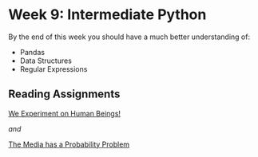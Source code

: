 # Week 9: Intermediate Python

By the end of this week you should have a much better understanding of:
* Pandas
* Data Structures
* Regular Expressions

## Reading Assignments

[We Experiment on Human Beings!](https://github.com/jemmott/dsc-96/blob/master/week-9/We%20Experiment%20On%20Human%20Beings!%20%E2%80%93%20The%20OkCupid%20Blog.pdf)

*and*

[The Media has a Probability Problem](https://fivethirtyeight.com/features/the-media-has-a-probability-problem/)
